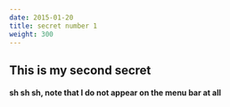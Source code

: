 ```yaml
---
date: 2015-01-20
title: secret number 1
weight: 300
---
```


## This is my second secret
#### sh sh sh, note that I do not appear on the menu bar at all
